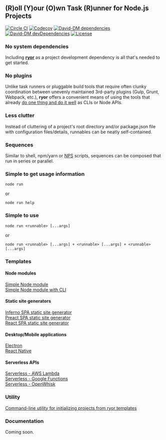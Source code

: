 ## (R)oll (Y)our (O)wn Task (R)unner for Node.js Projects

[![Circle CI](https://circleci.com/gh/ryor/ryor.svg?&style=shield)](https://circleci.com/gh/ryor/ryor)
[![Codecov](https://img.shields.io/codecov/c/github/ryor/ryor.svg)](https://codecov.io/gh/ryor/ryor)
[![David-DM dependencies](https://david-dm.org/ryor/ryor/master.svg)](https://david-dm.org/ryor/ryor/master)
[![David-DM devDependencies](https://david-dm.org/ryor/ryor/dev-status.svg)](https://david-dm.org/ryor/ryor/master#info=devDependencies)
[![License](https://img.shields.io/github/license/ryor/ryor.svg)](https://github.com/ryor/ryor/blob/master/LICENSE)

### No system dependencies

Including **[ryor](https://www.npmjs.com/package/ryor)** as a project development dependency is all that's needed to get started.

### No plugins

Unlike task runners or pluggable build tools that require often clunky coordination between unevenly maintained 3rd-party plugins (Gulp, Grunt, Webpack, etc.), **ryor** offers a convenient means of using the tools that already [do one thing and do it well](https://en.wikipedia.org/wiki/Unix_philosophy) as CLIs or Node APIs.

### Less clutter

Instead of cluttering of a project's root directory and/or package.json file with configuration files/details, runnables can be neatly self-contained.

### Sequences

Similar to shell, npm/yarn or [NPS](https://www.npmjs.com/package/nps) scripts, sequences can be composed that run in series or parallel.

### Simple to get usage information

```node run```

or

```node run help```

### Simple to use

```node run <runnable> [...args]```

or

```node run <runnable> [...args] + <runnable> [...args] + <runnable> [...args]```

### Templates

#### Node modules

[Simple Node module](https://github.com/ryor/ryor-module)<br>
[Simple Node module with CLI](https://github.com/ryor/ryor-cli)

#### Static site generators

[Inferno SPA static site generator](https://github.com/ryor/ryor-static-gen-inferno)<br>
[Preact SPA static site generator](https://github.com/ryor/ryor-static-gen-preact)<br>
[React SPA static site generator](https://github.com/ryor/ryor-static-gen-react)

#### Desktop/Mobile applications

[Electron](https://github.com/ryor/ryor-electron)<br>
[React Native](https://github.com/ryor/ryor-react-native)

#### Serverless APIs

[Serverless - AWS Lambda](https://github.com/ryor/ryor-serverless-aws)<br>
[Serverless - Google Functions](https://github.com/ryor/ryor-serverless-google)<br>
[Serverless - OpenWhisk](https://github.com/ryor/ryor-serverless-openwhisk)

### Utility

[Command-line utility for initializing projects from ryor templates](https://github.com/ryor/ryor-init)

### Documentation

Coming soon.
